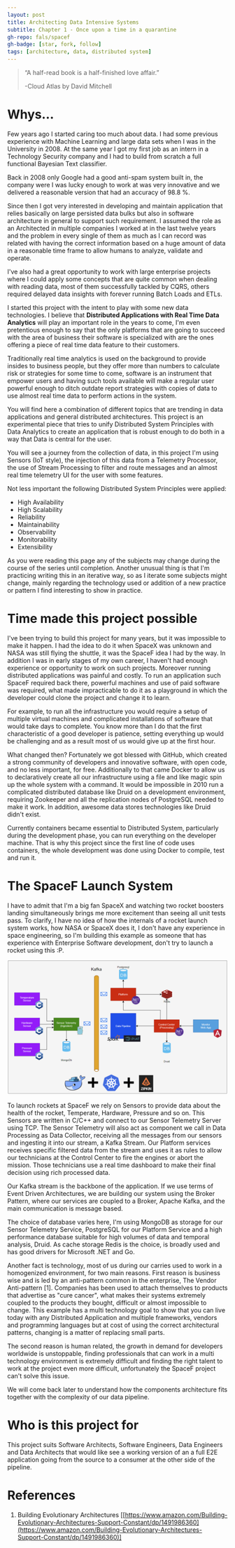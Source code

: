 ```yaml
---
layout: post
title: Architecting Data Intensive Systems
subtitle: Chapter 1 - Once upon a time in a quarantine
gh-repo: fals/spacef
gh-badge: [star, fork, follow]
tags: [architecture, data, distributed system]
---
```


> “A half-read book is a half-finished love affair.”
> 
> -Cloud Atlas by David Mitchell


# Whys…

Few years ago I started caring too much about data. I had some previous experience with Machine Learning and large data sets when I was in the University in 2008\. At the same year I got my first job as an intern in a Technology Security company and I had to build from scratch a full functional Bayesian Text classifier.

Back in 2008 only Google had a good anti-spam system built in, the company were I was lucky enough to work at was very innovative and we delivered a reasonable version that had an accuracy of 98.8 %.

Since then I got very interested in developing and maintain application that relies basically on large persisted data bulks but also in software architecture in general to support such requirement. I assumed the role as an Architected in multiple companies I worked at in the last twelve years and the problem in every single of them as much as I can record was related with having the correct information based on a huge amount of data in a reasonable time frame to allow humans to analyze, validate and operate.

I've also had a great opportunity to work with large enterprise projects where I could apply some concepts that are quite common when dealing with reading data, most of them successfully tackled by CQRS, others required delayed data insights with forever running Batch Loads and ETLs.

I started this project with the intent to play with some new data technologies. I believe that <span style="font-weight: bold;">Distributed Applications with Real Time Data Analytics</span> will play an important role in the years to come, I'm even pretentious enough to say that the only platforms that are going to succeed with the area of business their software is specialized with are the ones offering a piece of real time data feature to their customers.

Traditionally real time analytics is used on the background to provide insides to business people, but they offer more than numbers to calculate risk or strategies for some time to come, software is an instrument that empower users and having such tools available will make a regular user powerful enough to ditch outdate report strategies with copies of data to use almost real time data to perform actions in the system.

You will find here a combination of different topics that are trending in data applications and general distributed architectures. This project is an experimental piece that tries to unify Distributed System Principles with Data Analytics to create an application that is robust enough to do both in a way that Data is central for the user.

You will see a journey from the collection of data, in this project I'm using Sensors (IoT style), the injection of this data from a Telemetry Processor, the use of Stream Processing to filter and route messages and an almost real time telemetry UI for the user with some features.

Not less important the following Distributed System Principles were applied:

* High Availability
* High Scalability
* Reliability
* Maintainability
* Observability
* Monitorability
* Extensibility


As you were reading this page any of the subjects may change during the course of the series until completion. Another unusual thing is that I'm practicing writing this in an iterative way, so as I iterate some subjects might change, mainly regarding the technology used or addition of a new practice or pattern I find interesting to show in practice.

# Time made this project possible

I've been trying to build this project for many years, but it was impossible to make it happen. I had the idea to do it when SpaceX was unknown and NASA was still flying the shuttle, it was the SpaceF idea I had by the way. In addition I was in early stages of my own career, I haven't had enough experience or opportunity to work on such projects. Moreover running distributed applications was painful and costly. To run an application such SpaceF required back there, powerful machines and use of paid software was required, what made impracticable to do it as a playground in which the developer could clone the project and change it to learn.

For example, to run all the infrastructure you would require a setup of multiple virtual machines and complicated installations of software that would take days to complete. You know more than I do that the first characteristic of a good developer is patience, setting everything up would be challenging and as a result most of us would give up at the first hour.<span style="mso-spacerun: yes;"> </span>

What changed then? Fortunately we got blessed with GitHub, which created a strong community of developers and innovative software, with open code, and no less important, for free. Additionally to that came Docker to allow us to declaratively create all our infrastructure using a file and like magic spin up the whole system with a command. It would be impossible in 2010 run a complicated distributed database like Druid on a development environment, requiring Zookeeper and all the replication nodes of PostgreSQL needed to make it work. In addition, awesome data stores technologies like Druid didn't exist.

Currently containers became essential to Distributed System, particularly during the development phase, you can run everything on the developer machine. That is why this project since the first line of code uses containers, the whole development was done using Docker to compile, test and run it.

# The SpaceF Launch System

I have to admit that I'm a big fan SpaceX and watching two rocket boosters landing simultaneously brings me more excitement than seeing all unit tests pass. To clarify, I have no idea of how the internals of a rocket launch system works, how NASA or SpaceX does it, I don't have any experience in space engineering, so I'm building this example as someone that has experience with Enterprise Software development, don't try to launch a rocket using this :P.

![](../img/adis/ch1_img_1.png)

To launch rockets at SpaceF we rely on Sensors to provide data about the health of the rocket, Temperate, Hardware, Pressure and so on. This Sensors are written in C/C++ and connect to our Sensor Telemetry Server using TCP. The Sensor Telemetry will also act as component we call in Data Processing as Data Collector, receiving all the messages from our sensors and ingesting it into our stream, a Kafka Stream. Our Platform services receives specific filtered data from the stream and uses it as rules to allow our technicians at the Control Center to fire the engines or abort the mission. Those technicians use a real time dashboard to make their final decision using rich processed data.

Our Kafka stream is the backbone of the application. If we use terms of Event Driven Architectures, we are building our system using the Broker Pattern, where our services are coupled to a Broker, Apache Kafka, and the main communication is message based.

The choice of database varies here, I'm using MongoDB as storage for our Sensor Telemetry Service, PostgreSQL for our Platform Service and a high performance database suitable for high volumes of data and temporal analysis, Druid. As cache storage Redis is the choice, is broadly used and has good drivers for Microsoft .NET and Go.

Another fact is technology, most of us during our carries used to work in a homogenized environment, for two main reasons. First reason is business wise and is led by an anti-pattern common in the enterprise, The Vendor Anti-pattern [1]. Companies has been used to attach themselves to products that advertise as "cure cancer", what makes their systems extremely coupled to the products they bought, difficult or almost impossible to change. This example has a multi technology goal to show that you can live today with any Distributed Application and multiple frameworks, vendors and programming languages but at cost of using the correct architectural patterns, changing is a matter of replacing small parts.

The second reason is human related, the growth in demand for developers worldwide is unstoppable, finding professionals that can work in a multi technology environment is extremely difficult and finding the right talent to work at the project even more difficult, unfortunately the SpaceF project can't solve this issue.

We will come back later to understand how the components architecture fits together with the complexity of our data pipeline.

# Who is this project for

This project suits Software Architects, Software Engineers, Data Engineers and Data Architects that would like see a working version of an a full E2E application going from the source to a consumer at the other side of the pipeline.

# References

1. Building Evolutionary Architectures [[https://www.amazon.com/Building-Evolutionary-Architectures-Support-Constant/dp/1491986360](https://www.amazon.com/Building-Evolutionary-Architectures-Support-Constant/dp/1491986360)]
